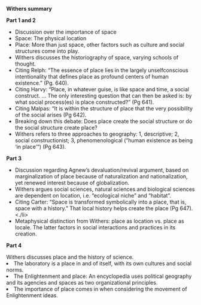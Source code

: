 <p><b>Withers summary</p></b>
<b><p>Part 1 and 2</b></p>
<ul>
<li>Discussion over the importance of space</li>
<li>Space: The physical location</li>
<li>Place: More than just space, other factors such as culture and social structures come into play.</li>
<li>Withers discusses the historiography of space, varying schools of thought.</li>
<li>Citing Relph: “The essence of place lies in the largely unselfconscious intentionality that defines place as profound centers of human existence.” (Pg. 640).</li>
<li>Citing Harvy: “Place, in whatever guise, is like space and time, a social construct. … The only interesting question that can then be asked is: by what social process(es) is place constructed?” (Pg 641).</li>
<li>Citing Malpas: “It is within the structure of place that the very possibility of the social arises (Pg 642).</li>
<li>Breaking down this debate: Does place create the social structure or do the social structure create place?</li>
<li>Withers refers to three approaches to geography: 1, descriptive; 2, social constructionist; 3, phenomenological (“human existence as being ‘in place’”) (Pg 643).</li>
</ul>
<p><b>Part 3</b></p>
<ul>
<li>Discussion regarding Agnew’s devaluation/revival argument, based on marginalization of place because of naturalization and nationalization, yet renewed interest because of globalization.</li>
<li>Withers argues social sciences, natural sciences and biological sciences are dependent on location, i.e. “ecological niche” and “habitat”.</li>
<li>Citing Carter: “Space is transformed symbolically into a place, that is, space with a history.” That local history helps create the place (Pg 647).<./li>
<li>Metaphysical distinction from Withers: place as location vs. place as locale. The latter factors in social interactions and practices in its creation.</li>
</ul>
<p><b>Part 4</b></p>
<ulL
<li>Withers discusses place and the history of science.</li>
<li>The laboratory is a place in and of itself, with its own cultures and social norms.</li>
<li>The Enlightenment and place: An encyclopedia uses political geography and its agencies and spaces as two organizational principles. </li>
<li>The importance of place comes in when considering the movement of Enlightenment ideas. </li>

